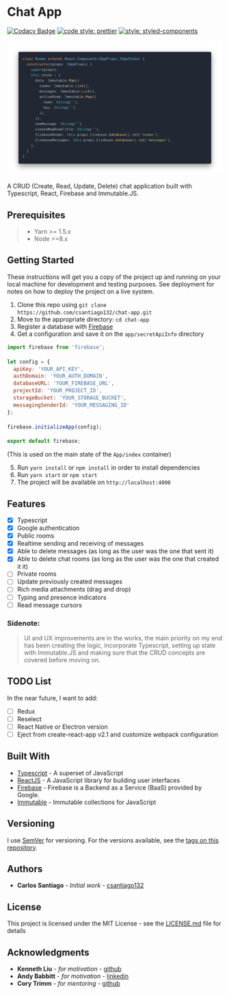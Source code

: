 # Chat App

[![Codacy Badge](https://api.codacy.com/project/badge/Grade/c08e6a879d464024b28be47c60b17a3a)](https://www.codacy.com/app/csantiago132/chat-app?utm_source=github.com&utm_medium=referral&utm_content=csantiago132/chat-app&utm_campaign=Badge_Grade)
[![code style: prettier](https://img.shields.io/badge/code_style-prettier-ff69b4.svg?style=flat-square)](https://github.com/prettier/prettier)
[![style: styled-components](https://img.shields.io/badge/style-%F0%9F%92%85%20styled--components-orange.svg?colorB=daa357&colorA=db748e)](https://github.com/styled-components/styled-components)

<p align="center"><img src="preview.png" alt="slack-chat preview"/></p>

A CRUD (Create, Read, Update, Delete) chat application built with Typescript,
React, Firebase and Immutable.JS.

## Prerequisites

> - Yarn >= 1.5.x
> - Node >=8.x

## Getting Started

These instructions will get you a copy of the project up and running on your
local machine for development and testing purposes. See deployment for notes on
how to deploy the project on a live system.

1. Clone this repo using
   `git clone https://github.com/csantiago132/chat-app.git`
2. Move to the appropriate directory: `cd chat-app`
3. Register a database with
   [Firebase](https://firebase.google.com/docs/database/)
4. Get a configuration and save it on the `app/secretApiInfo` directory

```js
import firebase from 'firebase';

let config = {
  apiKey: 'YOUR_API_KEY',
  authDomain: 'YOUR_AUTH_DOMAIN',
  databaseURL: 'YOUR_FIREBASE_URL',
  projectId: 'YOUR_PROJECT_ID',
  storageBucket: 'YOUR_STORAGE_BUCKET',
  messagingSenderId: 'YOUR_MESSAGING_ID'
};

firebase.initializeApp(config);

export default firebase;
```

(This is used on the main state of the `App/index` container)

5. Run `yarn install` or `npm install` in order to install dependencies
6. Run `yarn start` or `npm start`
7. The project will be available on `http://localhost:4000`

## Features

- [x] Typescript
- [x] Google authentication
- [x] Public rooms
- [x] Realtime sending and receiving of messages
- [x] Able to delete messages (as long as the user was the one that sent it)
- [x] Able to delete chat rooms (as long as the user was the one that created it
      it)
- [ ] Private rooms
- [ ] Update previously created messages
- [ ] Rich media attachments (drag and drop)
- [ ] Typing and presence indicators
- [ ] Read message cursors

### Sidenote:

> UI and UX improvements are in the works, the main priority on my end has been
> creating the logic, incorporate Typescript, setting up state with Immutable.JS
> and making sure that the CRUD concepts are covered before moving on.

## TODO List

In the near future, I want to add:

- [ ] Redux
- [ ] Reselect
- [ ] React Native or Electron version
- [ ] Eject from create-react-app v2.1 and customize webpack configuration

## Built With

- [Typescript](https://github.com/Microsoft/TypeScript) - A superset of
  JavaScript
- [ReactJS](https://reactjs.org/) - A JavaScript library for building user
  interfaces
- [Firebase](https://firebase.google.com/) - Firebase is a Backend as a Service
  (BaaS) provided by Google.
- [Immutable](http://facebook.github.io/immutable-js/) - Immutable collections
  for JavaScript

## Versioning

I use [SemVer](http://semver.org/) for versioning. For the versions available,
see the
[tags on this repository](https://github.com/csantiago132/chat-app/releases).

## Authors

- **Carlos Santiago** - _Initial work_ -
  [csantiago132](https://github.com/csantiago132)

## License

This project is licensed under the MIT License - see the
[LICENSE.md](LICENSE.md) file for details

## Acknowledgments

- **Kenneth Liu** - _for motivation_ - [github](https://github.com/ksliu25)
- **Andy Babbitt** - _for motivation_ -
  [linkedin](https://www.linkedin.com/in/andy-babbitt-ba142319/)
- **Cory Trimm** - _for mentoring_ - [github](https://github.com/ctrimm)
